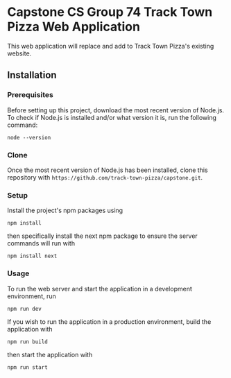 # Capstone CS Group 74 Track Town Pizza Web Application

This web application will replace and add to Track Town Pizza's existing website.

## Installation

### Prerequisites

Before setting up this project, download the most recent version of Node.js. To check if Node.js is installed and/or
what version it is, run the following command:

`node --version`

### Clone

Once the most recent version of Node.js has been installed, clone this repository with `https://github.com/track-town-pizza/capstone.git`.

### Setup

Install the project's npm packages using

`npm install`

then specifically install the next npm package to ensure the server commands will run with

`npm install next`

### Usage

To run the web server and start the application in a development environment, run

`npm run dev`

If you wish to run the application in a production environment, build the application with

`npm run build`

then start the application with

`npm run start`
